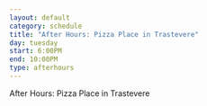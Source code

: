 ```yaml
---
layout: default
category: schedule
title: "After Hours: Pizza Place in Trastevere"
day: tuesday
start: 6:00PM
end: 10:00PM
type: afterhours
---
```


After Hours: Pizza Place in Trastevere
